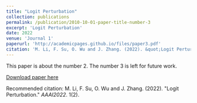 ```yaml
---
title: "Logit Perturbation"
collection: publications
permalink: /publication/2010-10-01-paper-title-number-3
excerpt: 'Logit Perturbation'
date: 2022
venue: 'Journal 1'
paperurl: 'http://academicpages.github.io/files/paper3.pdf'
citation: 'M. Li, F. Su, O. Wu and J. Zhang. (2022). &quot;Logit Perturbation.&quot; <i>AAAI2022</i>. 1(2).'
---
```

This paper is about the number 2. The number 3 is left for future work.

[Download paper here](http://academicpages.github.io/files/paper3.pdf)

Recommended citation: M. Li, F. Su, O. Wu and J. Zhang. (2022). "Logit Perturbation." <i>AAAI2022</i>. 1(2).

